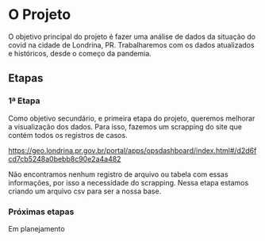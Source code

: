 # O Projeto
O objetivo principal do projeto é fazer uma análise de dados da situação do covid na cidade de Londrina, PR. Trabalharemos com os dados atualizados e históricos, desde o começo da pandemia.

## Etapas

### 1ª Etapa
Como objetivo secundário, e primeira etapa do projeto, queremos melhorar a visualização dos dados. Para isso, fazemos um scrapping do site que contém todos os registros de casos.

https://geo.londrina.pr.gov.br/portal/apps/opsdashboard/index.html#/d2d6fcd7cb5248a0bebb8c90e2a4a482

Não encontramos nenhum registro de arquivo ou tabela com essas informações, por isso a necessidade do scrapping. Nessa etapa estamos criando um arquivo csv para ser a nossa base.

### Próximas etapas
Em planejamento
